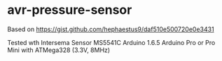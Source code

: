 # avr-pressure-sensor

Based on https://gist.github.com/hephaestus9/daf510e500720e0e3431

Tested wth 
Intersema Sensor MS5541C
Arduino 1.6.5
Arduino Pro or Pro Mini with ATMega328 (3.3V, 8MHz)

